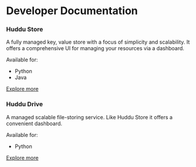 # Developer Documentation

### Huddu Store

A fully managed key, value store with a focus of simplicity and scalability. It offers a comprehensive UI for managing your resources via a dashboard.

Available for:

- Python
- Java

[Explore more](/developers/store/about)

### Huddu Drive

A managed scalable file-storing service. Like Huddu Store it offers a convenient dashboard.

Available for:

- Python

[Explore more](/developers/drive/about)
